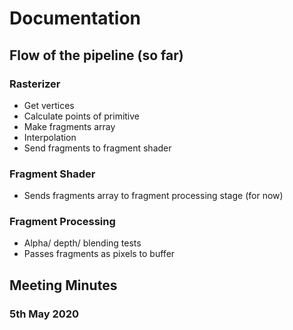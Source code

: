 # Documentation
## Flow of the pipeline (so far)
### Rasterizer
* Get vertices
* Calculate points of primitive
* Make fragments array
* Interpolation
* Send fragments to fragment shader
### Fragment Shader
* Sends fragments array to fragment processing stage (for now)
### Fragment Processing
* Alpha/ depth/ blending tests
* Passes fragments as pixels to buffer


## Meeting Minutes
### 5th May 2020
